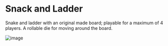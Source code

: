 # Snack and Ladder
Snake and ladder with an original made board; playable for a maximum of 4 players.
A rollable die for moving around the board.

![image](https://user-images.githubusercontent.com/45201620/98251455-ba8c9000-1f9e-11eb-9e81-19d58795f6f2.png)
